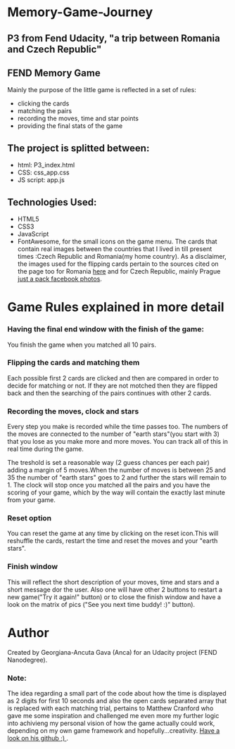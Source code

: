 # Memory-Game-Journey

## P3 from Fend Udacity,  "a trip between Romania and Czech Republic" 
 
## FEND Memory Game

Mainly the purpose of the little game is reflected in a set of rules:
- clicking the cards
- matching the pairs
- recording the moves, time and star points
- providing the final stats of the game

## The project is splitted between:
- html: P3_index.html
- CSS: css_app.css
- JS script: app.js

## Technologies Used:
- HTML5
- CSS3
- JavaScript
- FontAwesome, for the small icons on the game menu.
The cards that contain real images between the countries that I lived in till present times :Czech Republic and Romania(my home country).
As a disclaimer, the images used for the flipping cards pertain to the sources cited on the page too for Romania [here](https://www.instagram.com/romaniapitoreasca/?hl=cs) and for Czech Republic, mainly Prague [just a pack facebook photos](https://www.facebook.com/justapack/).


# Game Rules explained in more detail

### Having the final end window with the finish of the game:
You finish the game when you matched all 10 pairs.

### Flipping  the cards and matching them
Each possible first 2 cards are clicked and then are compared in order to decide for matching or not.
If they are not motched then they are flipped back and then the searching of the pairs continues with other 2 cards.

### Recording the moves, clock and stars
Every step you make is recorded while the time passes too.
The numbers of the moves are connected to the number of "earth stars"(you start with 3) that you lose as you make more and more moves.
You can track all of this in real time during the game.

The treshold is set a reasonable way (2 guess chances per each pair) adding a margin of 5 moves.When the number of moves is between 25 and 35 the number of "earth stars" goes to 2 and further the stars will remain to 1. 
The clock will stop once you matched all the pairs and you have the scoring of your game, which by the way will contain the exactly last minute from your game.

### Reset option
You can reset the game at any time by clicking on the reset icon.This will reshuffle the cards, restart the time and reset the moves and your "earth stars".

### Finish window
This will reflect the short description of your moves, time and stars and a short message dor the user.
Also one will have other 2 buttons to restart a new game("Try it again!" button) or to close the finish window and have a look on the matrix of pics ("See you next time buddy! :)" button). 

# Author
Created by Georgiana-Ancuta Gava (Anca) for an Udacity project (FEND Nanodegree).

### Note: 
The idea regarding a small part of the code about how the time is displayed as 2 digits for first 10 seconds and also the open cards separated array that is replaced with each matching trial, pertains to Matthew Cranford who gave me some inspiration and challenged me even more my further logic into achivieng my personal vision of how the game actually could work, depending on my own game framework and hopefully...creativity. 
[Have a look on his github ;) ](https://github.com/MatthewCranford/fend-project-memory-game/tree/162fff98b15e3d9f6afd98034e3415e1049b0d96).

